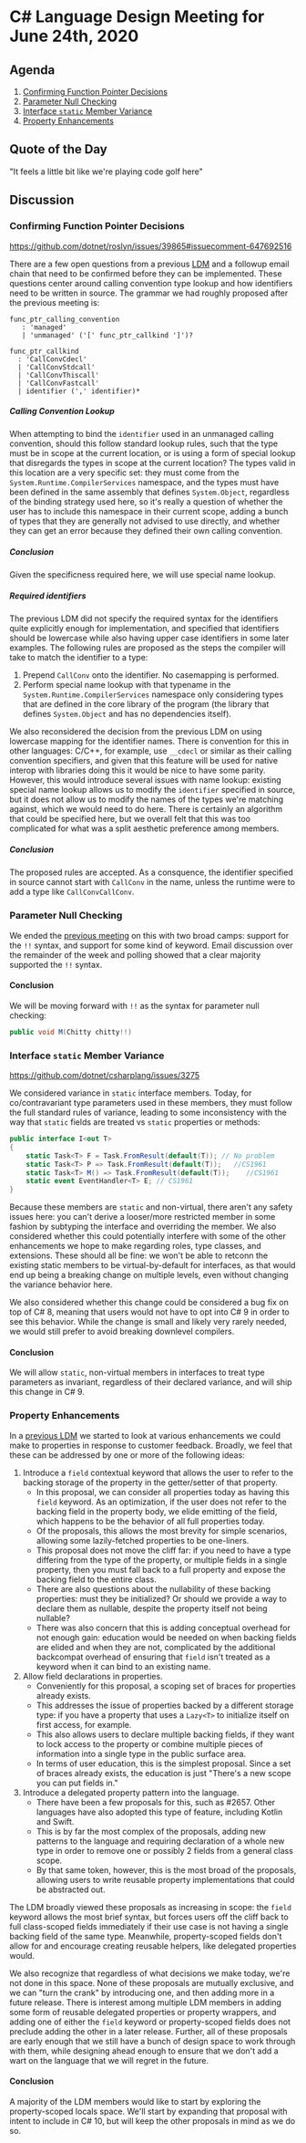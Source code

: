 # C# Language Design Meeting for June 24th, 2020

## Agenda

1. [Confirming Function Pointer Decisions](#Confirming-Function-Pointer-Decisions)
1. [Parameter Null Checking](#Parameter-Null-Checking)
1. [Interface `static` Member Variance](#Interface-`static`-Member-Variance)
1. [Property Enhancements](#Property-Enhancements)

## Quote of the Day

"It feels a little bit like we're playing code golf here"

## Discussion

### Confirming Function Pointer Decisions

https://github.com/dotnet/roslyn/issues/39865#issuecomment-647692516

There are a few open questions from a previous [LDM](LDM-2020-04-01.md) and a followup email chain
that need to be confirmed before they can be implemented. These questions center around calling
convention type lookup and how identifiers need to be written in source. The grammar we had roughly
proposed after the previous meeting is:

```antlr
func_ptr_calling_convention
   : 'managed'
   | 'unmanaged' ('[' func_ptr_callkind ']')?

func_ptr_callkind
  : 'CallConvCdecl'
  | 'CallConvStdcall'
  | 'CallConvThiscall'
  | 'CallConvFastcall'
  | identifier (',' identifier)*
```

##### Calling Convention Lookup

When attempting to bind the `identifier` used in an unmanaged calling convention, should this follow
standard lookup rules, such that the type must be in scope at the current location, or is using a
form of special lookup that disregards the types in scope at the current location? The types valid
in this location are a very specific set: they must come from the `System.Runtime.CompilerServices`
namespace, and the types must have been defined in the same assembly that defines `System.Object`,
regardless of the binding strategy used here, so it's really a question of whether the user has to
include this namespace in their current scope, adding a bunch of types that they are generally not
advised to use directly, and whether they can get an error because they defined their own calling
convention.

##### Conclusion

Given the specificness required here, we will use special name lookup.

##### Required identifiers

The previous LDM did not specify the required syntax for the identifiers quite explicitly enough for
implementation, and specified that identifiers should be lowercase while also having upper case
identifiers in some later examples. The following rules are proposed as the steps the compiler will
take to match the identifier to a type:

1. Prepend `CallConv` onto the identifier. No casemapping is performed.
2. Perform special name lookup with that typename in the `System.Runtime.CompilerServices` namespace
only considering types that are defined in the core library of the program (the library that defines
`System.Object` and has no dependencies itself).

We also reconsidered the decision from the previous LDM on using lowercase mapping for the identifier
names. There is convention for this in other languages: C/C++, for example, use `__cdecl` or similar
as their calling convention specifiers, and given that this feature will be used for native interop
with libraries doing this it would be nice to have some parity. However, this would introduce several
issues with name lookup: existing special name lookup allows us to modify the `identifier` specified
in source, but it does not allow us to modify the names of the types we're matching against, which
we would need to do here. There is certainly an algorithm that could be specified here, but we overall
felt that this was too complicated for what was a split aesthetic preference among members.

##### Conclusion

The proposed rules are accepted. As a consquence, the identifier specified in source cannot start
with `CallConv` in the name, unless the runtime were to add a type like `CallConvCallConv`.

### Parameter Null Checking

We ended the [previous meeting](LDM-2020-06-17.md) on this with two broad camps: support for the `!!`
syntax, and support for some kind of keyword. Email discussion over the remainder of the week and
polling showed that a clear majority supported the `!!` syntax.

#### Conclusion

We will be moving forward with `!!` as the syntax for parameter null checking:

```cs
public void M(Chitty chitty!!)
```

### Interface `static` Member Variance

https://github.com/dotnet/csharplang/issues/3275

We considered variance in `static` interface members. Today, for co/contravariant type parameters
used in these members, they must follow the full standard rules of variance, leading to some
inconsistency with the way that `static` fields are treated vs `static` properties or methods:

```cs
public interface I<out T>
{
    static Task<T> F = Task.FromResult(default(T)); // No problem
    static Task<T> P => Task.FromResult(default(T));   //CS1961
    static Task<T> M() => Task.FromResult(default(T));    //CS1961
    static event EventHandler<T> E; // CS1961
}
```

Because these members are `static` and non-virtual, there aren't any safety issues here: you can't
derive a looser/more restricted member in some fashion by subtyping the interface and overriding
the member. We also considered whether this could potentially interfere with some of the other
enhancements we hope to make regarding roles, type classes, and extensions. These should all be
fine: we won't be able to retconn the existing static members to be virtual-by-default for interfaces,
as that would end up being a breaking change on multiple levels, even without changing the variance
behavior here.

We also considered whether this change could be considered a bug fix on top of C# 8, meaning that
users would not have to opt into C# 9 in order to see this behavior. While the change is small and
likely very rarely needed, we would still prefer to avoid breaking downlevel compilers.

#### Conclusion

We will allow `static`, non-virtual members in interfaces to treat type parameters as invariant,
regardless of their declared variance, and will ship this change in C# 9.

### Property Enhancements

In a [previous LDM](#LDM-2020-04-01.md) we started to look at various enhancements we could make
to properties in response to customer feedback. Broadly, we feel that these can be addressed by
one or more of the following ideas:

1. Introduce a `field` contextual keyword that allows the user to refer to the backing storage of
the property in the getter/setter of that property.
    * In this proposal, we can consider all properties today as having this `field` keyword. As
    an optimization, if the user does not refer to the backing field in the property body, we
    elide emitting of the field, which happens to be the behavior of all full properties today.
    * Of the proposals, this allows the most brevity for simple scenarios, allowing some lazily-fetched
    properties to be one-liners.
    * This proposal does not move the cliff far: if you need to have a type differing from the
    type of the property, or multiple fields in a single property, then you must fall back to a full
    property and expose the backing field to the entire class.
    * There are also questions about the nullability of these backing properties: must they be
    initialized? Or should we provide a way to declare them as nullable, despite the property
    itself not being nullable?
    * There was also concern that this is adding conceptual overhead for not enough gain: education
    would be needed on when backing fields are elided and when they are not, complicated by the
    additional backcompat overhead of ensuring that `field` isn't treated as a keyword when it
    can bind to an existing name.
2. Allow field declarations in properties.
    * Conveniently for this proposal, a scoping set of braces for properties already exists.
    * This addresses the issue of properties backed by a different storage type: if you have a
    property that uses a `Lazy<T>` to initialize itself on first access, for example.
    * This also allows users to declare multiple backing fields, if they want to lock access
    to the property or combine multiple pieces of information into a single type in the public
    surface area.
    * In terms of user education, this is the simplest proposal. Since a set of braces already
    exists, the education is just "There's a new scope you can put fields in."
3. Introduce a delegated property pattern into the language.
    * There have been a few proposals for this, such as #2657. Other languages have also adopted
    this type of feature, including Kotlin and Swift.
    * This is by far the most complex of the proposals, adding new patterns to the language and
    requiring declaration of a whole new type in order to remove one or possibly 2 fields from
    a general class scope.
    * By that same token, however, this is the most broad of the proposals, allowing users to
    write reusable property implementations that could be abstracted out.

The LDM broadly viewed these proposals as increasing in scope: the `field` keyword allows the most
brief syntax, but forces users off the cliff back to full class-scoped fields immediately if their
use case is not having a single backing field of the same type. Meanwhile, property-scoped fields
don't allow for and encourage creating reusable helpers, like delegated properties would.

We also recognize that regardless of what decisions we make today, we're not done in this space.
None of these proposals are mutually exclusive, and we can "turn the crank" by introducing one, and
then adding more in a future release. There is interest among multiple LDM members in adding some
form of reusable delegated properties or property wrappers, and adding one of either the `field`
keyword or property-scoped fields does not preclude adding the other in a later release. Further,
all of these proposals are early enough that we still have a bunch of design space to work through
with them, while designing ahead enough to ensure that we don't add a wart on the language that we
will regret in the future.

#### Conclusion

A majority of the LDM members would like to start by exploring the property-scoped locals space.
We'll start by expanding that proposal with intent to include in C# 10, but will keep the other
proposals in mind as we do so.
